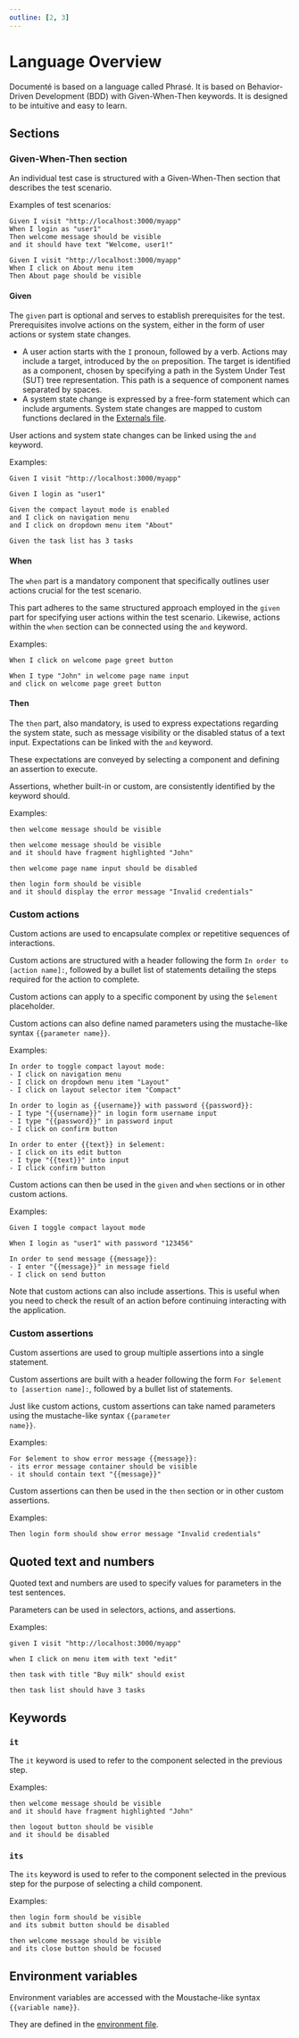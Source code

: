 ```yaml
---
outline: [2, 3]
---
```


# Language Overview

Documenté is based on a language called Phrasé.
It is based on Behavior-Driven Development (BDD) with Given-When-Then keywords.
It is designed to be intuitive and easy to learn.

## Sections

### Given-When-Then section

An individual test case is structured with a Given-When-Then section that describes the test scenario.

Examples of test scenarios:

```
Given I visit "http://localhost:3000/myapp"
When I login as "user1"
Then welcome message should be visible
and it should have text "Welcome, user1!"

Given I visit "http://localhost:3000/myapp"
When I click on About menu item
Then About page should be visible
```

#### Given

The `given` part is optional and serves to establish prerequisites for the test.
Prerequisites involve actions on the system, either in the form of user actions or system state changes.

- A user action starts with the `I` pronoun, followed by a verb. Actions may include a target, introduced by the `on` preposition.
The target is identified as a component, chosen by specifying a path in the System Under Test (SUT) tree representation. This path is a sequence of component names separated by spaces.
- A system state change is expressed by a free-form statement which can include arguments. System state changes are mapped to custom functions declared in the [Externals file](/externals-file).

User actions and system state changes can be linked using the `and` keyword.

Examples:

```
Given I visit "http://localhost:3000/myapp"

Given I login as "user1"

Given the compact layout mode is enabled
and I click on navigation menu
and I click on dropdown menu item "About"

Given the task list has 3 tasks
```

#### When

The `when` part is a mandatory component that specifically outlines user actions crucial for the test scenario.

This part adheres to the same structured approach employed in the `given` part for specifying user actions within the test scenario.
Likewise, actions within the `when` section can be connected using the `and` keyword.

Examples:

```
When I click on welcome page greet button

When I type "John" in welcome page name input
and click on welcome page greet button
```

#### Then

The `then` part, also mandatory, is used to express expectations regarding the system state, such as message visibility or the disabled status of a text input. Expectations can be linked with the `and` keyword.

These expectations are conveyed by selecting a component and defining an assertion to execute.

Assertions, whether built-in or custom, are consistently identified by the keyword should.

Examples:

```
then welcome message should be visible

then welcome message should be visible
and it should have fragment highlighted "John"

then welcome page name input should be disabled

then login form should be visible
and it should display the error message "Invalid credentials"
```

### Custom actions

Custom actions are used to encapsulate complex or repetitive sequences of interactions.

Custom actions are structured with a header following the form `In order to [action name]:`,
followed by a bullet list of statements detailing the steps required for the action to complete.

Custom actions can apply to a specific component by using the `$element` placeholder.

Custom actions can also define named parameters using the mustache-like syntax <code v-pre>{{parameter name}}</code>.

Examples:

```
In order to toggle compact layout mode:
- I click on navigation menu
- I click on dropdown menu item "Layout"
- I click on layout selector item "Compact"

In order to login as {{username}} with password {{password}}:
- I type "{{username}}" in login form username input
- I type "{{password}}" in password input
- I click on confirm button

In order to enter {{text}} in $element:
- I click on its edit button
- I type "{{text}}" into input
- I click confirm button
```

Custom actions can then be used in the `given` and `when` sections or in other custom actions.

Examples:

```
Given I toggle compact layout mode

When I login as "user1" with password "123456"

In order to send message {{message}}:
- I enter "{{message}}" in message field
- I click on send button
```

Note that custom actions can also include assertions. This is useful when you need to check the result of an action before continuing interacting with the application.

### Custom assertions

Custom assertions are used to group multiple assertions into a single statement.

Custom assertions are built with a header following the form `For $element to [assertion name]:`, followed by a bullet list of statements.

Just like custom actions, custom assertions can take named parameters using the mustache-like syntax <code v-pre>{{parameter name}}</code>.

Examples:

```
For $element to show error message {{message}}:
- its error message container should be visible
- it should contain text "{{message}}"
```

Custom assertions can then be used in the `then` section or in other custom assertions.

Examples:

```
Then login form should show error message "Invalid credentials"
```

## Quoted text and numbers

Quoted text and numbers are used to specify values for parameters in the test sentences.

Parameters can be used in selectors, actions, and assertions.

Examples:

```
given I visit "http://localhost:3000/myapp"

when I click on menu item with text "edit"

then task with title "Buy milk" should exist

then task list should have 3 tasks
```

## Keywords

### `it`

The `it` keyword is used to refer to the component selected in the previous step.

Examples:

```
then welcome message should be visible
and it should have fragment highlighted "John"

then logout button should be visible
and it should be disabled
```

### `its`

The `its` keyword is used to refer to the component selected in the previous step for the purpose of selecting a child component.

Examples:

```
then login form should be visible
and its submit button should be disabled

then welcome message should be visible
and its close button should be focused
```

## Environment variables

Environment variables are accessed with the Moustache-like syntax <code v-pre>{{variable name}}</code>.

They are defined in the [environment file](/environment-file).
